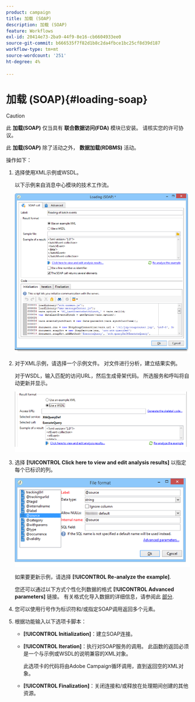 ```yaml
---
product: campaign
title: 加载 (SOAP)
description: 加载 (SOAP)
feature: Workflows
exl-id: 20414e73-2ba9-44f9-8e16-cb6604933ee0
source-git-commit: b666535f7f82d1b8c2da4fbce1bc25cf8d39d187
workflow-type: tm+mt
source-wordcount: '251'
ht-degree: 4%

---
```


# 加载 (SOAP){#loading-soap}



>[!CAUTION]
>
>此 **加载(SOAP)** 仅当具有 **联合数据访问(FDA)** 模块已安装。 请核实您的许可协议。

此 **加载(SOAP)** 除了活动之外， **数据加载(RDBMS)** 活动。

操作如下：

1. 选择使用XML示例或WSDL。

   以下示例来自消息中心模块的技术工作流。

   ![](assets/load_soap_002.png)

1. 对于XML示例，请选择一个示例文件。 对文件进行分析，建立结果实例。

   对于WSDL，输入匹配的访问URL，然后生成骨架代码。 所选服务和呼叫将自动更新并显示。

   ![](assets/soap_load_003.png)

1. 选择 **[!UICONTROL Click here to view and edit analysis results]** 以指定每个已标识的列。

   ![](assets/soap_load_001.png)

   如果要更新示例，请选择 **[!UICONTROL Re-analyze the example]**.

   您还可以通过以下方式个性化列数据的格式 **[!UICONTROL Advanced parameters]** 链接。 有关格式化导入数据的详细信息，请参阅此 [部分](../../platform/using/executing-import-jobs.md).

1. 您可以使用行号作为标识符和/或指定SOAP调用返回多个元素。
1. 根据功能输入以下选项卡脚本：

   * **[!UICONTROL Initialization]**：建立SOAP连接。
   * **[!UICONTROL Iteration]**：执行对SOAP服务的调用。 此函数的返回必须是一个与示例或WSDL的说明兼容的XML对象。

     此选项卡的代码将由Adobe Campaign循环调用，直到返回空的XML对象。

   * **[!UICONTROL Finalization]**：关闭连接和/或释放在处理期间创建的其他资源。
